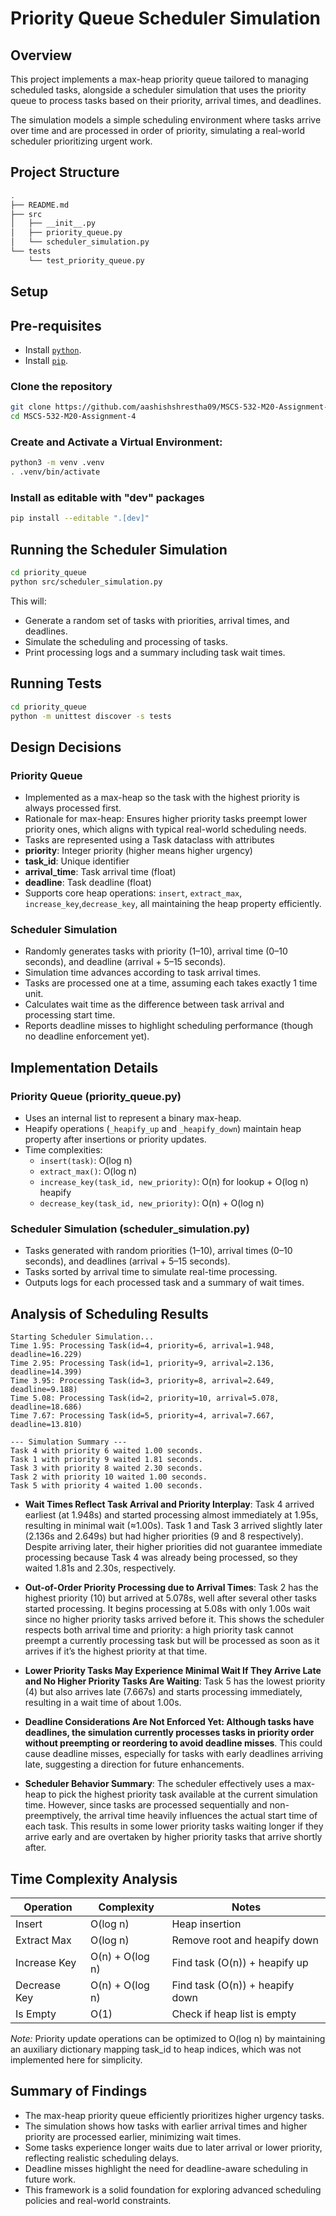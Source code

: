 # Priority Queue Scheduler Simulation

## Overview

This project implements a max-heap priority queue tailored to managing scheduled tasks, alongside a scheduler simulation that uses the priority queue to process tasks based on their priority, arrival times, and deadlines.

The simulation models a simple scheduling environment where tasks arrive over time and are processed in order of priority, simulating a real-world scheduler prioritizing urgent work.

## Project Structure

```bash
.
├── README.md
├── src
│   ├── __init__.py
│   ├── priority_queue.py
│   └── scheduler_simulation.py
└── tests
    └── test_priority_queue.py
```

## Setup

## Pre-requisites

- Install [`python`](https://www.python.org/downloads/).
- Install [`pip`](https://pip.pypa.io/en/stable/installation/).

### Clone the repository

```bash
git clone https://github.com/aashishshrestha09/MSCS-532-M20-Assignment-4.git
cd MSCS-532-M20-Assignment-4

```

### Create and Activate a Virtual Environment:

```bash
python3 -m venv .venv
. .venv/bin/activate
```

### Install as editable with "dev" packages

```bash
pip install --editable ".[dev]"
```

## Running the Scheduler Simulation

```bash
cd priority_queue
python src/scheduler_simulation.py
```

This will:

- Generate a random set of tasks with priorities, arrival times, and deadlines.
- Simulate the scheduling and processing of tasks.
- Print processing logs and a summary including task wait times.

## Running Tests

```bash
cd priority_queue
python -m unittest discover -s tests
```

## Design Decisions

### Priority Queue

- Implemented as a max-heap so the task with the highest priority is always processed first.
- Rationale for max-heap: Ensures higher priority tasks preempt lower priority ones, which aligns with typical real-world scheduling needs.
- Tasks are represented using a Task dataclass with attributes
- **priority**: Integer priority (higher means higher urgency)
- **task_id**: Unique identifier
- **arrival_time**: Task arrival time (float)
- **deadline**: Task deadline (float)
- Supports core heap operations: `insert`, `extract_max`, `increase_key`,`decrease_key`, all maintaining the heap property efficiently.

### Scheduler Simulation

- Randomly generates tasks with priority (1–10), arrival time (0–10 seconds), and deadline (arrival + 5–15 seconds).
- Simulation time advances according to task arrival times.
- Tasks are processed one at a time, assuming each takes exactly 1 time unit.
- Calculates wait time as the difference between task arrival and processing start time.
- Reports deadline misses to highlight scheduling performance (though no deadline enforcement yet).

## Implementation Details

### Priority Queue (priority_queue.py)

- Uses an internal list to represent a binary max-heap.
- Heapify operations (`_heapify_up` and `_heapify_down`) maintain heap property after insertions or priority updates.
- Time complexities:
  - `insert(task)`: O(log n)
  - `extract_max()`: O(log n)
  - `increase_key(task_id, new_priority)`: O(n) for lookup + O(log n) heapify
  - `decrease_key(task_id, new_priority)`: O(n) + O(log n)

### Scheduler Simulation (scheduler_simulation.py)

- Tasks generated with random priorities (1–10), arrival times (0–10 seconds), and deadlines (arrival + 5–15 seconds).
- Tasks sorted by arrival time to simulate real-time processing.
- Outputs logs for each processed task and a summary of wait times.

## Analysis of Scheduling Results

```text
Starting Scheduler Simulation...
Time 1.95: Processing Task(id=4, priority=6, arrival=1.948, deadline=16.229)
Time 2.95: Processing Task(id=1, priority=9, arrival=2.136, deadline=14.399)
Time 3.95: Processing Task(id=3, priority=8, arrival=2.649, deadline=9.188)
Time 5.08: Processing Task(id=2, priority=10, arrival=5.078, deadline=18.686)
Time 7.67: Processing Task(id=5, priority=4, arrival=7.667, deadline=13.810)

--- Simulation Summary ---
Task 4 with priority 6 waited 1.00 seconds.
Task 1 with priority 9 waited 1.81 seconds.
Task 3 with priority 8 waited 2.30 seconds.
Task 2 with priority 10 waited 1.00 seconds.
Task 5 with priority 4 waited 1.00 seconds.
```

- **Wait Times Reflect Task Arrival and Priority Interplay**: Task 4 arrived earliest (at 1.948s) and started processing almost immediately at 1.95s, resulting in minimal wait (≈1.00s). Task 1 and Task 3 arrived slightly later (2.136s and 2.649s) but had higher priorities (9 and 8 respectively). Despite arriving later, their higher priorities did not guarantee immediate processing because Task 4 was already being processed, so they waited 1.81s and 2.30s, respectively.

- **Out-of-Order Priority Processing due to Arrival Times**: Task 2 has the highest priority (10) but arrived at 5.078s, well after several other tasks started processing. It begins processing at 5.08s with only 1.00s wait since no higher priority tasks arrived before it. This shows the scheduler respects both arrival time and priority: a high priority task cannot preempt a currently processing task but will be processed as soon as it arrives if it’s the highest priority at that time.

- **Lower Priority Tasks May Experience Minimal Wait If They Arrive Late and No Higher Priority Tasks Are Waiting**: Task 5 has the lowest priority (4) but also arrives late (7.667s) and starts processing immediately, resulting in a wait time of about 1.00s.

- **Deadline Considerations Are Not Enforced Yet: Although tasks have deadlines, the simulation currently processes tasks in priority order without preempting or reordering to avoid deadline misses**. This could cause deadline misses, especially for tasks with early deadlines arriving late, suggesting a direction for future enhancements.

- **Scheduler Behavior Summary**: The scheduler effectively uses a max-heap to pick the highest priority task available at the current simulation time. However, since tasks are processed sequentially and non-preemptively, the arrival time heavily influences the actual start time of each task. This results in some lower priority tasks waiting longer if they arrive early and are overtaken by higher priority tasks that arrive shortly after.

## Time Complexity Analysis

| Operation    | Complexity      | Notes                           |
| ------------ | --------------- | ------------------------------- |
| Insert       | O(log n)        | Heap insertion                  |
| Extract Max  | O(log n)        | Remove root and heapify down    |
| Increase Key | O(n) + O(log n) | Find task (O(n)) + heapify up   |
| Decrease Key | O(n) + O(log n) | Find task (O(n)) + heapify down |
| Is Empty     | O(1)            | Check if heap list is empty     |

_Note:_ Priority update operations can be optimized to O(log n) by maintaining an auxiliary dictionary mapping task_id to heap indices, which was not implemented here for simplicity.

## Summary of Findings

- The max-heap priority queue efficiently prioritizes higher urgency tasks.
- The simulation shows how tasks with earlier arrival times and higher priority are processed earlier, minimizing wait times.
- Some tasks experience longer waits due to later arrival or lower priority, reflecting realistic scheduling delays.
- Deadline misses highlight the need for deadline-aware scheduling in future work.
- This framework is a solid foundation for exploring advanced scheduling policies and real-world constraints.
